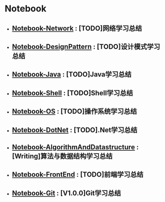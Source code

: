 # Notebook

* ## [Notebook-Network](https://github.com/dp9u0/Notebook-Network) :  [TODO]网络学习总结
* ## [Notebook-DesignPattern](https://github.com/dp9u0/Notebook-DesignPattern) :  [TODO]设计模式学习总结
* ## [Notebook-Java](https://github.com/dp9u0/Notebook-Java) :  [TODO]Java学习总结
* ## [Notebook-Shell](https://github.com/dp9u0/Notebook-Shell) :  [TODO]Shell学习总结
* ## [Notebook-OS](https://github.com/dp9u0/Notebook-OS) :  [TODO]操作系统学习总结
* ## [Notebook-DotNet](https://github.com/dp9u0/Notebook-DotNet) :  [TODO].Net学习总结
* ## [Notebook-AlgorithmAndDatastructure](https://github.com/dp9u0/Notebook-AlgorithmAndDatastructure) : [Writing]算法与数据结构学习总结
* ## [Notebook-FrontEnd](https://github.com/dp9u0/Notebook-FrontEnd) : [TODO]前端学习总结
* ## [Notebook-Git](https://github.com/dp9u0/Notebook-Git) : [V1.0.0]Git学习总结




